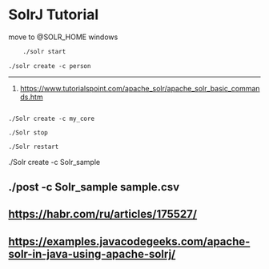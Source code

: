 # SolrJ Tutorial

move to @SOLR_HOME
windows 
```bash
    ./solr start 
```

```
./solr create -c person 
```

--------------------------
1. https://www.tutorialspoint.com/apache_solr/apache_solr_basic_commands.htm
```./Solr start -p 8984  
```
```
./Solr create -c my_core

```
```
./Solr stop
```

```bash
./Solr restart 
```

./Solr create -c Solr_sample 

./post -c Solr_sample sample.csv 
---------------

## https://habr.com/ru/articles/175527/
## https://examples.javacodegeeks.com/apache-solr-in-java-using-apache-solrj/